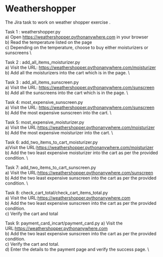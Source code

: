 # Weathershopper
The Jira task to work on weather shopper exercise . 

Task 1 : weathershopper.py \
a) Open  https://weathershopper.pythonanywhere.com in your browser \
b) Read the temperature listed on the page \
c) Depending on the temperature, choose to buy either moisturizers or sunscreens \

Task 2 : add_all_items_moisturizer.py \
a) Visit the URL: https://weathershopper.pythonanywhere.com/moisturizer \
b) Add all the moisturizers into the cart which is in the page. \

Task 3 : add_all_items_sunscreen.py \
a) Visit the URL: https://weathershopper.pythonanywhere.com/sunscreen \
b) Add all the sunscreens into the cart which is in the page. \


Task 4: most_expensive_sunscreen.py  \
a) Visit the URL: https://weathershopper.pythonanywhere.com/sunscreen \
b) Add the most expensive sunscreen into the cart. \


Task 5: most_expensive_moisturizer.py \
a) Visit the URL:https://weathershopper.pythonanywhere.com/moisturizer \
b) Add the most expensive moisturizer into the cart. \

Task 6: add_two_items_to_cart_moisturizer.py \
a)Visit the URL:https://weathershopper.pythonanywhere.com/moisturizer \
b) Add the two least expensive moisturizer into the cart as per the provided condition. \


Task 7: add_two_items_to_cart_sunscreen.py \
a) Visit the URL:https://weathershopper.pythonanywhere.com/sunscreen \
b) Add the two least expensive sunscreen into the cart as per the provided condition. \

Task 8: check_cart_total/check_cart_items_total.py \
a) Visit the URL:https://weathershopper.pythonanywhere.com \
b) Add the two least expensive sunscreen into the cart as per the provided condition. \
c) Verify the cart and total

Task 9: payment_card_incart/payment_card.py
a) Visit the URL:https://weathershopper.pythonanywhere.com \
b) Add the two least expensive sunscreen into the cart as per the provided condition. \
c) Verify the cart and total. \
d) Enter the details to the payment page and verify the success page. \



